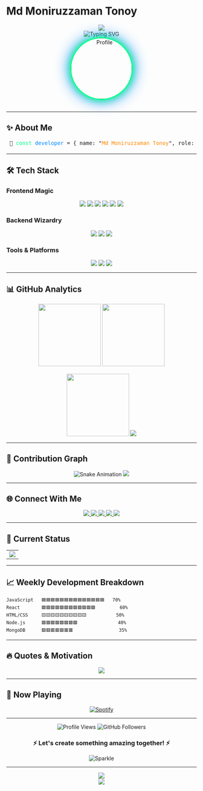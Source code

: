 # **Md Moniruzzaman Tonoy**

<div align="center">
  
  <!-- Animated Header -->
  <img src="https://capsule-render.vercel.app/api?type=waving&color=gradient&height=200&section=header&text=Md%20Moniruzzaman%20Tonoy&fontSize=40&fontAlignY=35&animation=fadeIn&desc=Full%20Stack%20Web%20Developer&descSize=20&descAlignY=55" />
  
  <!-- Dynamic Typing Animation -->
  <div align="center">
    <img src="https://readme-typing-svg.herokuapp.com?font=Fira+Code&weight=600&size=26&duration=4000&pause=1000&color=00FF00&center=true&vCenter=true&width=600&height=50&lines=🚀+Full+Stack+Web+Developer;💻+Computer+Specialist;🎨+UI%2FUX+Enthusiast;🔥+React+Expert;⚡+Next.js+Developer;🌟+Open+Source+Contributor" alt="Typing SVG" />
  </div>

  <!-- Profile Image with Border Animation -->
  <div align="center">
    <img height="160" src="https://i.ibb.co.com/DgKxfn4m/moniruzzaman.png" alt="Profile" style="border-radius: 50%; border: 3px solid #00ff88; box-shadow: 0 0 20px #00ff88, 0 0 40px #0088ff;" />
  </div>

</div>

<br>

---

## **✨ About Me**

<div align="center"><!-- Animated Code Block --><pre> 🚀 <span style="color:#00ff88">const</span> <span style="color:#0088ff">developer</span> = { name: "<span style="color:#ff8800">Md Moniruzzaman Tonoy</span>", role: "<span style="color:#00ff88">Full Stack Developer</span>", location: "<span style="color:#0088ff">Bangladesh</span>", passion: "<span style="color:#ff0088">Creating Digital Magic</span>", 💼 currentWork: { company: "<span style="color:#00ff88">Open IT Institute</span>", position: "<span style="color:#0088ff">Computer Operator</span>", focus: "<span style="color:#ff8800">Web Design Specialization</span>" }, 🎓 education: { school: "<span style="color:#00ff88">Kendua Joyhori Spri Government High School</span>", field: "<span style="color:#0088ff">Computer Science</span>" }, ⚡ skills: { frontend: ["<span style="color:#ff0088">React</span>", "<span style="color:#ff0088">JavaScript</span>", "<span style="color:#ff0088">Tailwind CSS</span>"], backend: ["<span style="color:#0088ff">Node.js</span>", "<span style="color:#0088ff">Firebase</span>", "<span style="color:#0088ff">MongoDB</span>"], tools: ["<span style="color:#00ff88">Git</span>", "<span style="color:#00ff88">VS Code</span>", "<span style="color:#00ff88">GitHub</span>"] }, 🎯 goals: [ "🚀 Master MERN Stack", "💡 Build Scalable Applications", "🌐 Contribute to Open Source", "📚 Never Stop Learning" ], ✨ funFacts: [ "☕ Coffee → Code Transformer", "🎨 UI/UX Enthusiast", "🔧 Problem Solver", "🌟 Dream Big, Code Bigger" ] }; <span style="color:#ff8800">console</span>.<span style="color:#00ff88">log</span>(`Hello World! I'm ${developer.name} 👋`); </pre></div>

---

## **🛠️ Tech Stack**

### **Frontend Magic**
<div align="center">
  
  <!-- Frontend Tools with Animation -->
  <img src="https://img.shields.io/badge/HTML5-E34F26?style=for-the-badge&logo=html5&logoColor=white" />
  <img src="https://img.shields.io/badge/CSS3-1572B6?style=for-the-badge&logo=css3&logoColor=white" />
  <img src="https://img.shields.io/badge/JavaScript-F7DF1E?style=for-the-badge&logo=javascript&logoColor=black" />
  <img src="https://img.shields.io/badge/React-20232A?style=for-the-badge&logo=react&logoColor=61DAFB" />
  <img src="https://img.shields.io/badge/Next.js-000000?style=for-the-badge&logo=next.js&logoColor=white" />
  <img src="https://img.shields.io/badge/Tailwind_CSS-38B2AC?style=for-the-badge&logo=tailwind-css&logoColor=white" />
  
</div>

### **Backend Wizardry**
<div align="center">
  
  <img src="https://img.shields.io/badge/Node.js-339933?style=for-the-badge&logo=nodedotjs&logoColor=white" />
  <img src="https://img.shields.io/badge/Firebase-FFCA28?style=for-the-badge&logo=firebase&logoColor=black" />
  <img src="https://img.shields.io/badge/MongoDB-4EA94B?style=for-the-badge&logo=mongodb&logoColor=white" />
  
</div>

### **Tools & Platforms**
<div align="center">
  
  <img src="https://img.shields.io/badge/Git-F05032?style=for-the-badge&logo=git&logoColor=white" />
  <img src="https://img.shields.io/badge/GitHub-100000?style=for-the-badge&logo=github&logoColor=white" />
  <img src="https://img.shields.io/badge/VS_Code-0078D4?style=for-the-badge&logo=visual%20studio%20code&logoColor=white" />
  
</div>

---

## **📊 GitHub Analytics**

<div align="center">
  
  <!-- Animated Stats Cards -->
  <div align="center">
    <img height="165" src="https://github-readme-stats.vercel.app/api?username=nur922184&show_icons=true&theme=radical&hide_border=true&count_private=true&include_all_commits=true&bg_color=0d1117&title_color=00ff88&text_color=ffffff&icon_color=00ff88" />
    <img height="165" src="https://github-readme-streak-stats.herokuapp.com/?user=nur922184&theme=radical&hide_border=true&background=0d1117&stroke=00ff88&ring=0088ff&fire=ff0000&currStreakNum=ffffff&sideNums=ffffff&currStreakLabel=00ff88&sideLabels=ffffff&dates=ffffff" />
  </div>
  
  <br>
  
  <!-- Top Languages with Progress Bar Effect -->
  <img height="165" src="https://github-readme-stats.vercel.app/api/top-langs/?username=nur922184&layout=compact&theme=radical&hide_border=true&bg_color=0d1117&title_color=00ff88&text_color=ffffff&langs_count=8" />
  
  <!-- GitHub Trophy with Glow Effect -->
  <img src="https://github-profile-trophy.vercel.app/?username=nur922184&theme=radical&no-frame=true&no-bg=true&margin-w=10&margin-h=10&row=2&column=4" />

</div>

---

## **🚀 Contribution Graph**

<div align="center">
  
  <!-- Animated Snake -->
  <img src="https://raw.githubusercontent.com/nur922184/nur922184/output/github-contribution-grid-snake.svg" alt="Snake Animation" />
  
  <!-- Activity Graph -->
  <img src="https://activity-graph.herokuapp.com/graph?username=nur922184&theme=react-dark&bg_color=0d1117&hide_border=true&color=00ff88&line=0088ff&point=ffffff" />
  
</div>

---

## **🌐 Connect With Me**

<div align="center">
  
  <!-- Animated Social Badges -->
  <a href="https://www.linkedin.com/in/md-moniruzzaman-tonoy-7bb52b285/">
    <img src="https://img.shields.io/badge/LinkedIn-0077B5?style=for-the-badge&logo=linkedin&logoColor=white&labelColor=black&color=0077B5" />
  </a>
  <a href="https://x.com/moniruzzaman_24">
    <img src="https://img.shields.io/badge/Twitter-1DA1F2?style=for-the-badge&logo=twitter&logoColor=white&labelColor=black&color=1DA1F2" />
  </a>
  <a href="https://www.youtube.com/@moniruzzamam2428">
    <img src="https://img.shields.io/badge/YouTube-FF0000?style=for-the-badge&logo=youtube&logoColor=white&labelColor=black&color=FF0000" />
  </a>
  <a href="https://www.facebook.com/moniruzzaman.kendua">
    <img src="https://img.shields.io/badge/Facebook-1877F2?style=for-the-badge&logo=facebook&logoColor=white&labelColor=black&color=1877F2" />
  </a>
  <a href="mailto:moniruzzaman2428@gmail.com">
    <img src="https://img.shields.io/badge/Gmail-D14836?style=for-the-badge&logo=gmail&logoColor=white&labelColor=black&color=D14836" />
  </a>
  
</div>

---

## **🎯 Current Status**

<div align="center">
  
  <!-- Animated Status Cards -->
  <table>
    <tr>
      <td>
        <img src="https://github-readme-stats.vercel.app/api/wakatime?username=nur922184&theme=radical&hide_border=true&bg_color=0d1117&title_color=00ff88&text_color=ffffff&langs_count=5" />
      </td>
    </tr>
  </table>
  
</div>

---

## **📈 Weekly Development Breakdown**

```text
JavaScript   🟦🟦🟦🟦🟦🟦🟦🟦🟦🟦🟦🟦🟦🟦   70%
React        🟩🟩🟩🟩🟩🟩🟩🟩🟩🟩🟩🟩         60%
HTML/CSS     🟨🟨🟨🟨🟨🟨🟨🟨🟨🟨           50%
Node.js      🟪🟪🟪🟪🟪🟪🟪🟪               40%
MongoDB      🟥🟥🟥🟥🟥🟥🟥                 35%
```

---

## **🔥 Quotes & Motivation**

<div align="center">
  
  <!-- Random Programming Quotes -->
  <img src="https://quotes-github-readme.vercel.app/api?type=horizontal&theme=radical" />
  
</div>

---

## **🎵 Now Playing**

<div align="center">
  
  <!-- Spotify Playing -->
  [![Spotify](https://novatorem.vercel.app/api/spotify?background_color=0d1117&border_color=00ff88)](https://open.spotify.com/user/your_username)
  
</div>

---

<div align="center">
  
  <!-- Visitor Counter -->
  <img src="https://komarev.com/ghpvc/?username=nur922184&label=Profile%20Views&color=00ff88&style=flat-square" alt="Profile Views" />
  
  <!-- GitHub Followers -->
  <img src="https://img.shields.io/github/followers/nur922184?label=Followers&style=social&color=00ff88" alt="GitHub Followers" />
  
  <br>
  
  ### ⚡ **Let's create something amazing together!** ⚡
  
  ![Sparkle](https://img.shields.io/badge/🌟-Stay%20Awesome%20%26%20Keep%20Coding-00ff88?style=for-the-badge&logo=stars&logoColor=white)
  
</div>

---

<div align="center">
  
  <!-- Footer Animation -->
  <img src="https://capsule-render.vercel.app/api?type=waving&color=gradient&height=100&section=footer&animation=twinkling" />
  
<div align="center"><!-- Animated Quote --><img src="https://readme-typing-svg.herokuapp.com?font=Fira+Code&size=18&duration=4000&pause=1000&color=00FF88&center=true&vCenter=true&width=600&height=50&lines=💻+Code+is+poetry+in+motion;🚀+Every+bug+is+a+learning+opportunity;🌟+Clean+code+is+an+art+form;⚡+Technology+should+solve+real+problems;🎯+Simplicity+is+the+ultimate+sophistication" /></div>
